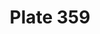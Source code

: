 ---
pid: '359'
an: '10'
title: Plate 359
rev_year: 
_date: '1801'
caption: Chapeau à la Basile. Anglaise à trois collets
translation: Hat from Basel, English jacket with three collars
student: Brontë Hebdon
keywords: "[ Basile, Anglaise ]"
permalink: /plates/359
layout: plate-page
---